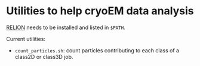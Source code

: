 # Utilities to help cryoEM data analysis

[RELION][relion] needs to be installed and listed in `$PATH`.

Current utilities:

- `count_particles.sh`: count particles contributing to each class of a class2D
  or class3D job.

[relion]: https://github.com/3dem/relion
